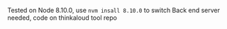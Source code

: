 Tested on Node 8.10.0, use `nvm insall 8.10.0` to switch
Back end server needed, code on thinkaloud tool repo
